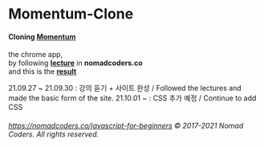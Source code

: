# Momentum-Clone  

#### Cloning [Momentum](https://chrome.google.com/webstore/detail/momentum/laookkfknpbbblfpciffpaejjkokdgca?hl=ko) 
the chrome app,  
by following **[lecture](https://nomadcoders.co/javascript-for-beginners)** in **nomadcoders.co**  
and this is the **[result](https://unbroken2650.github.io/Momentum-Clone/)**

21.09.27 ~ 21.09.30 : 강의 듣기 + 사이트 완성 / Followed the lectures and made the basic form of the site.
21.10.01 ~ : CSS 추가 예정 / Continue to add CSS

###### https://nomadcoders.co/javascript-for-beginners © 2017-2021 Nomad Coders. All rights reserved.
